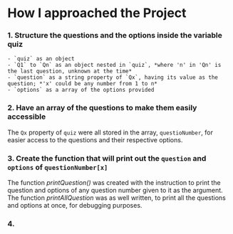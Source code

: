# How I approached the Project
### 1. Structure the questions and the options inside the variable **quiz**
	- `quiz` as an object
	- `Q1` to `Qn` as an object nested in `quiz`, *where 'n' in 'Qn' is the last question, unknown at the time*
	- `question` as a string property of `Qx`, having its value as the question; *'x' could be any number from 1 to n*
	- `options` as a array of the options provided

### 2. Have an array of the questions to make them easily accessible
The `Qx` property of `quiz` were all stored in the array, `questioNumber`, for easier access to the questions and their respective options.

### 3. Create the function that will print out the `question` and `options` of `questionNumber[x]`
The function *printQuestion()* was created with the instruction to print the question and options of any question number given to it as the argument. The function *printAllQuestion* was as well written, to print all the questions and options at once, for debugging purposes.

### 4. 
